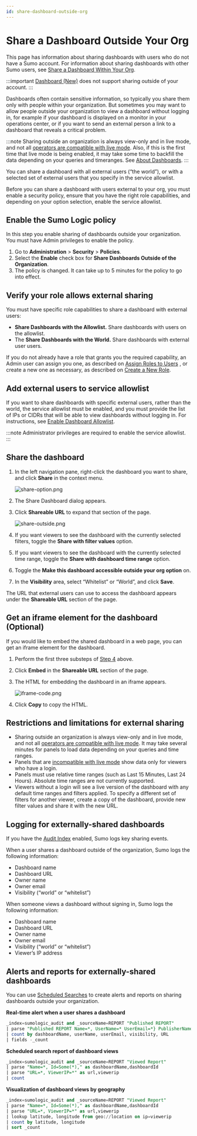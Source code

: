 ```yaml
---
id: share-dashboard-outside-org
---
```


# Share a Dashboard Outside Your Org

This page has information about sharing dashboards with users who do not have a Sumo account. For information about sharing dashboards with other Sumo users, see [Share a Dashboard Within Your Org](share-dashboard-inside-org.md).

:::important
[Dashboard (New)](/docs/dashboards-new) does not support sharing outside of your account.
:::

Dashboards often contain sensitive information, so typically you share them only with people within your organization. But sometimes you may want to allow people outside your organization to view a dashboard without logging in, for example if your dashboard is displayed on a monitor in your operations center, or if you want to send an external person a link to a dashboard that reveals a critical problem.

:::note
Sharing outside an organization is always view-only and in live mode, and not all [operators are compatible with live mode](restricted-operators-dashboards.md). Also, if this is the first time that live mode is being enabled, it may take some time to backfill the data depending on your queries and timeranges. See [About Dashboards](about.md).
:::

You can share a dashboard with all external users (“the world”), or with a selected set of external users that you specify in the service allowlist. 

Before you can share a dashboard with users external to your org, you must enable a security policy, ensure that you have the right role capabilities, and depending on your option selection, enable the service allowlist.

## Enable the Sumo Logic policy

In this step you enable sharing of dashboards outside your organization. You must have Admin privileges to enable the policy.

1. Go to **Administration** > **Security** > **Policies**.
1. Select the **Enable** check box for **Share Dashboards Outside of the Organization**.
1. The policy is changed. It can take up to 5 minutes for the policy to go into effect.

## Verify your role allows external sharing

You must have specific role capabilities to share a dashboard with external users:

* **Share Dashboards with the Allowlist.** Share dashboards with users on the allowlist.
* The **Share Dashboards with the World.** Share dashboards with external user users. 

If you do not already have a role that grants you the required capability, an Admin user can assign you one, as described on [Assign Roles to Users](/docs/manage/users-roles/roles/add-remove-users-role.md) , or create a new one as necessary, as described on [Create a New Role](/docs/manage/users-roles/roles/create-manage-roles.md). 

## Add external users to service allowlist

If you want to share dashboards with specific external users, rather than the world, the service allowlist must be enabled, and you must provide the list of IPs or CIDRs that will be able to view dashboards without logging in. For instructions, see [Enable Dashboard Allowlist](/docs/manage/security/create-allowlist-ip-cidr-addresses.md).

:::note
Administrator privileges are required to enable the service allowlist.
:::

## Share the dashboard

1.  In the left navigation pane, right-click the dashboard you want to share, and click **Share** in the context menu.   

    ![share-option.png](/img/dashboards/share-option.png)

2.  The Share Dashboard dialog appears.
3.  Click **Shareable URL** to expand that section of the page.   

    ![share-outside.png](/img/dashboards/share-outside.png)

4.  If you want viewers to see the dashboard with the currently selected filters, toggle the **Share with filter values** option.
5.  If you want viewers to see the dashboard with the currently selected time range, toggle the **Share with dashboard time range** option.
6.  Toggle the **Make this dashboard accessible outside your org option** on.
7.  In the **Visibility** area, select “Whitelist” or “World”, and click **Save**. 

The URL that external users can use to access the dashboard appears under the **Shareable URL** section of the page. 

## Get an iframe element for the dashboard (Optional)

If you would like to embed the shared dashboard in a web page, you can get an iframe element for the dashboard.

1.  Perform the first three substeps of [Step 4](#step-4-share-the-dashboard) above.
2.  Click **Embed** in the **Shareable URL** section of the page.  
3.  The HTML for embedding the dashboard in an iframe appears.  

    ![iframe-code.png](/img/dashboards/iframe-code.png)

4.  Click **Copy** to copy the HTML.

## Restrictions and limitations for external sharing 

* Sharing outside an organization is always view-only and in live mode, and not all [operators are compatible with live mode](restricted-operators-dashboards.md#live-mode-restrictions). It may take several minutes for panels to load data depending on your queries and time ranges.
* Panels that are [incompatible with live mode](restricted-operators-dashboards.md#live-mode-restrictions) show data only for viewers who have a login.
* Panels must use relative time ranges (such as Last 15 Minutes, Last 24 Hours). Absolute time ranges are not currently supported.
* Viewers without a login will see a live version of the dashboard with any default time ranges and filters applied. To specify a different set of filters for another viewer, create a copy of the dashboard, provide new filter values and share it with the new URL.

## Logging for externally-shared dashboards

If you have the [Audit Index](/docs/manage/security/audit-index.md) enabled, Sumo logs key sharing events. 

When a user shares a dashboard outside of the organization, Sumo logs the following information:

* Dashboard name
* Dashboard URL
* Owner name
* Owner email
* Visibility (“world” or “whitelist”)

When someone views a dashboard without signing in, Sumo logs the following information:

* Dashboard name
* Dashboard URL
* Owner name
* Owner email
* Visibility (“world” or “whitelist”)
* Viewer’s IP address

## Alerts and reports for externally-shared dashboards

You can use [Scheduled Searches](/docs/alerts/scheduled-searches) to create alerts and reports on sharing dashboards outside your organization.

**Real-time alert when a user shares a dashboard**

```sql
_index=sumologic_audit and _sourceName=REPORT "Published REPORT"
| parse "Published REPORT Name=*, UserName=* UserEmail=*} PublisherName=* PublisherEmail=*} Visibility=* URL=*" as dashboardName,userName,userEmail,publisherName,publisherEmail,visibility, URL
| count by dashboardName, userName, userEmail, visibility, URL
| fields -_count
```

**Scheduled search report of dashboard views**

```sql
_index=sumologic_audit and _sourceName=REPORT "Viewed Report"
| parse "Name=*, Id=Some(*)," as dashboardName,dashboardId
| parse "URL=*, ViewerIP=*" as url,viewerip
| count
```

**Visualization of dashboard views by geography**

```sql
_index=sumologic_audit and _sourceName=REPORT "Viewed Report"
| parse "Name=*, Id=Some(*)," as dashboardName,dashboardId
| parse "URL=*, ViewerIP=*" as url,viewerip
| lookup latitude, longitude from geo://location on ip=viewerip
| count by latitude, longitude
| sort _count
```
